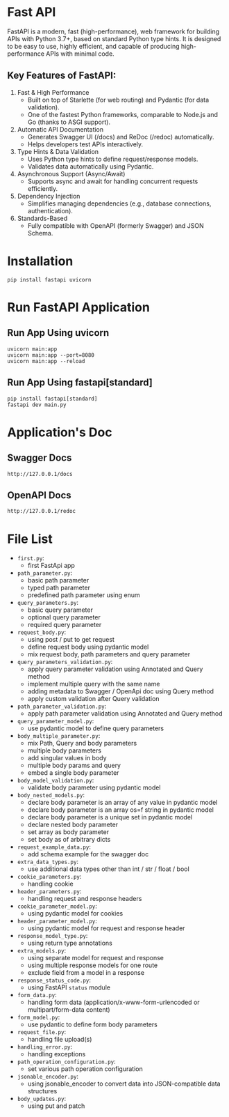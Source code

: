 # Fast API
FastAPI is a modern, fast (high-performance), web framework for building APIs with Python 3.7+, based on standard Python type hints. It is designed to be easy to use, highly efficient, and capable of producing high-performance APIs with minimal code.

## Key Features of FastAPI:
1. Fast & High Performance
    - Built on top of Starlette (for web routing) and Pydantic (for data validation).
    - One of the fastest Python frameworks, comparable to Node.js and Go (thanks to ASGI support).
2. Automatic API Documentation
    - Generates Swagger UI (/docs) and ReDoc (/redoc) automatically.
    - Helps developers test APIs interactively.
3. Type Hints & Data Validation
    - Uses Python type hints to define request/response models.
    - Validates data automatically using Pydantic.
4. Asynchronous Support (Async/Await)
    - Supports async and await for handling concurrent requests efficiently.
5. Dependency Injection
    - Simplifies managing dependencies (e.g., database connections, authentication).
6. Standards-Based
    - Fully compatible with OpenAPI (formerly Swagger) and JSON Schema.

# Installation

```
pip install fastapi uvicorn
```

# Run FastAPI Application

## Run App Using uvicorn

```
uvicorn main:app
uvicorn main:app --port=8080
uvicorn main:app --reload
```

## Run App Using fastapi[standard]

```
pip install fastapi[standard]
fastapi dev main.py
```

# Application's Doc

## Swagger Docs
```
http://127.0.0.1/docs
```

## OpenAPI Docs
```
http://127.0.0.1/redoc
```


# File List
- `first.py`: 
    - first FastApi app
- `path_parameter.py`: 
    - basic path parameter
    - typed path parameter
    - predefined path parameter using enum
- `query_parameters.py`: 
    - basic query parameter
    - optional query parameter
    - required query parameter
- `request_body.py`: 
    - using post / put to get request
    - define request body using pydantic model
    - mix request body, path parameters and query parameter 
- `query_parameters_validation.py`: 
    - apply query parameter validation using Annotated and Query method
    - implement multiple query with the same name
    - adding metadata to Swagger / OpenApi doc using Query method
    - apply custom validation after Query validation
- `path_parameter_validation.py`:
    - apply path parameter validation using Annotated and Query method
- `query_parameter_model.py`:
    - use pydantic model to define query parameters
- `body_multiple_parameter.py`:
    - mix Path, Query and body parameters
    - multiple body parameters
    - add singular values in body
    - multiple body params and query
    - embed a single body parameter
- `body_model_validation.py`:
    - validate body parameter using pydantic model
- `body_nested_models.py`:
    - declare body parameter is an array of any value in pydantic model
    - declare body parameter is an array os=f string in pydantic model
    - declare body parameter is a unique set in pydantic model
    - declare nested body parameter
    - set array as body parameter
    - set body as of arbitrary dicts
- `request_example_data.py`:
    - add schema example for the swagger doc
- `extra_data_types.py`:
    - use additional data types other than int / str / float / bool
- `cookie_parameters.py`:
    - handling cookie
- `header_parameters.py`:
    - handling request and response headers
- `cookie_parameter_model.py`:
    - using pydantic model for cookies
- `header_parameter_model.py`:
    - using pydantic model for request and response header
- `response_model_type.py`:
    - using return type annotations
- `extra_models.py`:
    - using separate model for request and response
    - using multiple response models for one route
    - exclude field from a model in a response
- `response_status_code.py`:
    - using FastAPI `status` module
- `form_data.py`:
    - handling form data (application/x-www-form-urlencoded or multipart/form-data content)
- `form_model.py`:
    - use pydantic to define form body parameters
- `request_file.py`:
    - handling file upload(s)
- `handling_error.py`:
    - handling exceptions
- `path_operation_configuration.py`:
    - set various path operation configuration 
- `jsonable_encoder.py`:
    - using jsonable_encoder to convert data into JSON-compatible data structures
- `body_updates.py`:
    - using put and patch